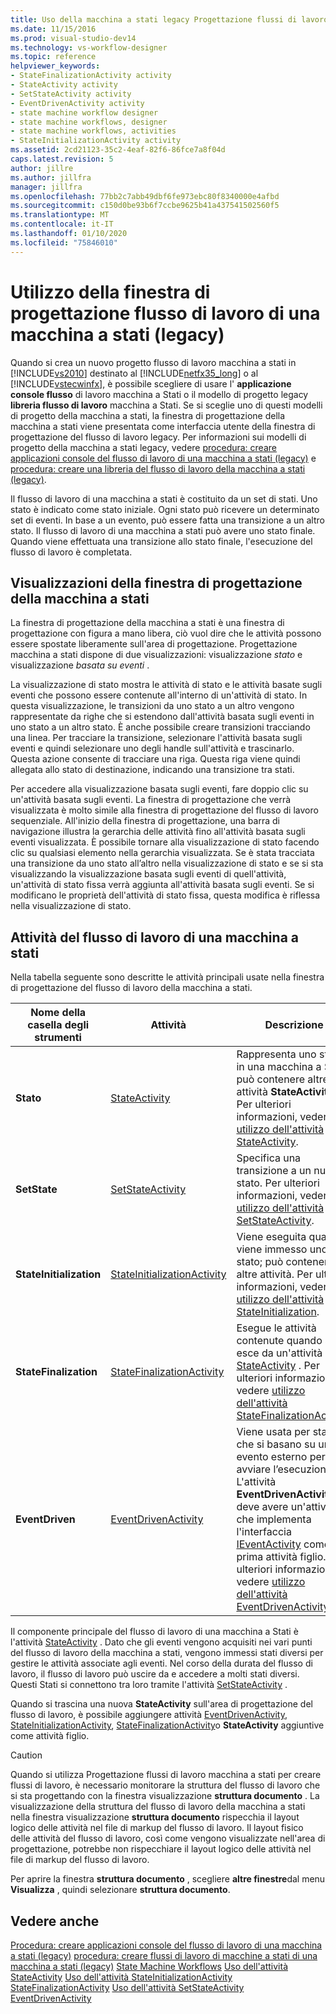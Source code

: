 ```yaml
---
title: Uso della macchina a stati legacy Progettazione flussi di lavoro | Microsoft Docs
ms.date: 11/15/2016
ms.prod: visual-studio-dev14
ms.technology: vs-workflow-designer
ms.topic: reference
helpviewer_keywords:
- StateFinalizationActivity activity
- StateActivity activity
- SetStateActivity activity
- EventDrivenActivity activity
- state machine workflow designer
- state machine workflows, designer
- state machine workflows, activities
- StateInitializationActivity activity
ms.assetid: 2cd21123-35c2-4eaf-82f6-86fce7a8f04d
caps.latest.revision: 5
author: jillre
ms.author: jillfra
manager: jillfra
ms.openlocfilehash: 77bb2c7abb49dbf6fe973ebc80f8340000e4afbd
ms.sourcegitcommit: c150d0be93b6f7ccbe9625b41a437541502560f5
ms.translationtype: MT
ms.contentlocale: it-IT
ms.lasthandoff: 01/10/2020
ms.locfileid: "75846010"
---
```

# <a name="using-the-legacy-state-machine-workflow-designer"></a>Utilizzo della finestra di progettazione flusso di lavoro di una macchina a stati (legacy)
Quando si crea un nuovo progetto flusso di lavoro macchina a stati in [!INCLUDE[vs2010](../includes/vs2010-md.md)] destinato al [!INCLUDE[netfx35_long](../includes/netfx35-long-md.md)] o al [!INCLUDE[vstecwinfx](../includes/vstecwinfx-md.md)], è possibile scegliere di usare l' **applicazione console flusso** di lavoro macchina a Stati o il modello di progetto legacy **libreria flusso di lavoro** macchina a Stati. Se si sceglie uno di questi modelli di progetto della macchina a stati, la finestra di progettazione della macchina a stati viene presentata come interfaccia utente della finestra di progettazione del flusso di lavoro legacy. Per informazioni sui modelli di progetto della macchina a stati legacy, vedere [procedura: creare applicazioni console del flusso di lavoro di una macchina a stati (legacy)](../workflow-designer/how-to-create-state-machine-workflow-console-applications-legacy.md) e [procedura: creare una libreria del flusso di lavoro della macchina a stati (legacy)](../workflow-designer/how-to-create-a-state-machine-workflow-library-legacy.md).

 Il flusso di lavoro di una macchina a stati è costituito da un set di stati. Uno stato è indicato come stato iniziale. Ogni stato può ricevere un determinato set di eventi. In base a un evento, può essere fatta una transizione a un altro stato. Il flusso di lavoro di una macchina a stati può avere uno stato finale. Quando viene effettuata una transizione allo stato finale, l'esecuzione del flusso di lavoro è completata.

## <a name="state-machine-designer-views"></a>Visualizzazioni della finestra di progettazione della macchina a stati
 La finestra di progettazione della macchina a stati è una finestra di progettazione con figura a mano libera, ciò vuol dire che le attività possono essere spostate liberamente sull'area di progettazione. Progettazione macchina a stati dispone di due visualizzazioni: visualizzazione *stato* e visualizzazione *basata su eventi* .

 La visualizzazione di stato mostra le attività di stato e le attività basate sugli eventi che possono essere contenute all'interno di un'attività di stato. In questa visualizzazione, le transizioni da uno stato a un altro vengono rappresentate da righe che si estendono dall'attività basata sugli eventi in uno stato a un altro stato. È anche possibile creare transizioni tracciando una linea. Per tracciare la transizione, selezionare l'attività basata sugli eventi e quindi selezionare uno degli handle sull'attività e trascinarlo. Questa azione consente di tracciare una riga. Questa riga viene quindi allegata allo stato di destinazione, indicando una transizione tra stati.

 Per accedere alla visualizzazione basata sugli eventi, fare doppio clic su un'attività basata sugli eventi. La finestra di progettazione che verrà visualizzata è molto simile alla finestra di progettazione del flusso di lavoro sequenziale. All'inizio della finestra di progettazione, una barra di navigazione illustra la gerarchia delle attività fino all'attività basata sugli eventi visualizzata. È possibile tornare alla visualizzazione di stato facendo clic su qualsiasi elemento nella gerarchia visualizzata. Se è stata tracciata una transizione da uno stato all’altro nella visualizzazione di stato e se si sta visualizzando la visualizzazione basata sugli eventi di quell'attività, un'attività di stato fissa verrà aggiunta all'attività basata sugli eventi. Se si modificano le proprietà dell'attività di stato fissa, questa modifica è riflessa nella visualizzazione di stato.

## <a name="state-machine-workflow-activities"></a>Attività del flusso di lavoro di una macchina a stati
 Nella tabella seguente sono descritte le attività principali usate nella finestra di progettazione del flusso di lavoro della macchina a stati.

|Nome della casella degli strumenti|Attività|Descrizione|
|------------------|--------------|-----------------|
|**Stato**|[StateActivity](https://msdn2.microsoft.com/library/system.workflow.activities.stateactivity.aspx)|Rappresenta uno stato in una macchina a Stati. può contenere altre attività **StateActivity** . Per ulteriori informazioni, vedere [utilizzo dell'attività StateActivity](https://msdn2.microsoft.com/library/bb628612.aspx).|
|**SetState**|[SetStateActivity](https://msdn2.microsoft.com/library/system.workflow.activities.setstateactivity.aspx)|Specifica una transizione a un nuovo stato. Per ulteriori informazioni, vedere [utilizzo dell'attività SetStateActivity](https://msdn2.microsoft.com/library/bb628469.aspx).|
|**StateInitialization**|[StateInitializationActivity](https://msdn2.microsoft.com/library/system.workflow.activities.stateinitializationactivity.aspx)|Viene eseguita quando viene immesso uno stato; può contenere altre attività. Per ulteriori informazioni, vedere [utilizzo dell'attività StateInitialization](https://msdn2.microsoft.com/library/bb675253.aspx).|
|**StateFinalization**|[StateFinalizationActivity](https://msdn2.microsoft.com/library/system.workflow.activities.statefinalizationactivity.aspx)|Esegue le attività contenute quando si esce da un'attività [StateActivity](https://msdn2.microsoft.com/library/system.workflow.activities.stateactivity.aspx) . Per ulteriori informazioni, vedere [utilizzo dell'attività StateFinalizationActivity](https://msdn2.microsoft.com/library/bb675278.aspx).|
|**EventDriven**|[EventDrivenActivity](https://msdn2.microsoft.com/library/system.workflow.activities.eventdrivenactivity.aspx)|Viene usata per stati che si basano su un evento esterno per avviare l’esecuzione. L'attività **EventDrivenActivity** deve avere un'attività che implementa l'interfaccia [IEventActivity](https://msdn2.microsoft.com/library/system.workflow.activities.ieventactivity.aspx) come prima attività figlio. Per ulteriori informazioni, vedere [utilizzo dell'attività EventDrivenActivity](https://msdn2.microsoft.com/library/bb628466.aspx).|

 Il componente principale del flusso di lavoro di una macchina a Stati è l'attività [StateActivity](https://msdn2.microsoft.com/library/system.workflow.activities.stateactivity.aspx) . Dato che gli eventi vengono acquisiti nei vari punti del flusso di lavoro della macchina a stati, vengono immessi stati diversi per gestire le attività associate agli eventi. Nel corso della durata del flusso di lavoro, il flusso di lavoro può uscire da e accedere a molti stati diversi. Questi Stati si connettono tra loro tramite l'attività [SetStateActivity](https://msdn2.microsoft.com/library/system.workflow.activities.setstateactivity.aspx) .

 Quando si trascina una nuova **StateActivity** sull'area di progettazione del flusso di lavoro, è possibile aggiungere attività [EventDrivenActivity](https://msdn2.microsoft.com/library/system.workflow.activities.eventdrivenactivity.aspx), [StateInitializationActivity](https://msdn2.microsoft.com/library/system.workflow.activities.stateinitializationactivity.aspx), [StateFinalizationActivity](https://msdn2.microsoft.com/library/system.workflow.activities.statefinalizationactivity.aspx)o **StateActivity** aggiuntive come attività figlio.

> [!CAUTION]
> Quando si utilizza Progettazione flussi di lavoro macchina a stati per creare flussi di lavoro, è necessario monitorare la struttura del flusso di lavoro che si sta progettando con la finestra visualizzazione **struttura documento** . La visualizzazione della struttura del flusso di lavoro della macchina a stati nella finestra visualizzazione **struttura documento** rispecchia il layout logico delle attività nel file di markup del flusso di lavoro. Il layout fisico delle attività del flusso di lavoro, così come vengono visualizzate nell'area di progettazione, potrebbe non rispecchiare il layout logico delle attività nel file di markup del flusso di lavoro.
>
> Per aprire la finestra **struttura documento** , scegliere **altre finestre**dal menu **Visualizza** , quindi selezionare **struttura documento**.

## <a name="see-also"></a>Vedere anche
 [Procedura: creare applicazioni console del flusso di lavoro di una macchina a stati (legacy)](../workflow-designer/how-to-create-state-machine-workflow-console-applications-legacy.md) [procedura: creare flussi di lavoro di macchine a stati di una macchina a stati (legacy)](../workflow-designer/how-to-create-a-state-machine-workflow-library-legacy.md) [State Machine Workflows](https://msdn2.microsoft.com/library/bb628601.aspx) [Uso dell'attività StateActivity](https://msdn2.microsoft.com/library/bb628612.aspx) [Uso dell'attività StateInitializationActivity](https://msdn2.microsoft.com/library/bb675253.aspx) [StateFinalizationActivity](https://msdn2.microsoft.com/library/bb675278.aspx) [Uso dell'attività SetStateActivity](https://msdn2.microsoft.com/library/bb628469.aspx) [EventDrivenActivity](https://msdn2.microsoft.com/library/bb628466.aspx)
